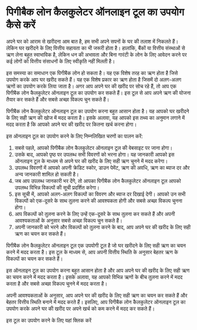 पिगीबैक लोन कैलकुलेटर ऑनलाइन टूल का उपयोग कैसे करें
===================================================

अपने घर को आराम से खरीदना आम बात है, हम सभी अपने सपनों के घर की तलाश में निकलते हैं। लेकिन घर खरीदने के लिए वित्तीय सहायता का भी जरूरी होता है। हालांकि, बैंकों या वित्तीय संस्थाओं से ऋण लेना बहुत स्वाभाविक है, लेकिन धन की अभावता और बिना गारंटी के लोन के लिए आवेदन करने पर कई लोगों को वित्तीय संसाधनों के लिए स्वीकृति नहीं मिलती है।

इस समस्या का समाधान एक पिगीबैक लोन हो सकता है। यह एक विशेष तरह का ऋण होता है जिसे उपयोग करके आप घर खरीद सकते हैं। यह एक विशेष प्रकार का ऋण होता है जिसमें दो अलग-अलग ऋणों का उपयोग करके लिया जाता है। अगर आप अपने घर की खरीद पर सोच रहे हैं, तो आप एक पिगीबैक लोन कैलकुलेटर ऑनलाइन टूल का उपयोग कर सकते हैं। इस टूल से आप अपने ऋण की योजना तैयार कर सकते हैं और सबसे अच्छा विकल्प चुन सकते हैं।

पिगीबैक लोन कैलकुलेटर ऑनलाइन टूल का उपयोग करना बहुत आसान होता है। यह आपको घर खरीदने के लिए सही ऋण की खोज में मदद करता है। इसके अलावा, यह आपको इस तथ्य का अनुमान लगाने में मदद करता है कि आपको अपने घर की खरीद पर कितना खर्च करना होगा।

इस ऑनलाइन टूल का उपयोग करने के लिए निम्नलिखित चरणों का पालन करें:

1. सबसे पहले, आपको पिगीबैक लोन कैलकुलेटर ऑनलाइन टूल की वेबसाइट पर जाना होगा।
2. उसके बाद, आपको पृष्ठ पर उपलब्ध सभी विवरणों को भरना होगा। यह जानकारी आपको इस ऑनलाइन टूल के माध्यम से अपने घर की खरीद के लिए सही ऋण चुनने में मदद करेगा।
3. उपलब्ध विवरणों में आपको अपनी क्रेडिट स्कोर, डाउन पेमेंट, ऋण की अवधि, ऋण का ब्याज दर और अन्य जानकारी शामिल हो सकती है।
4. जब आप उपलब्ध जानकारी भर देंगे, तो आपका पिगीबैक लोन कैलकुलेटर ऑनलाइन टूल आपको उपलब्ध विभिन्न विकल्पों की सूची प्रदर्शित करेगा।
5. इस सूची में, आपको अलग-अलग विकल्पों का विवरण और ब्याज दर दिखाई देगी। आपको उन सभी विकल्पों को एक-दूसरे के साथ तुलना करने की आवश्यकता होगी और सबसे अच्छा विकल्प चुनना होगा।
6. आप विकल्पों को तुलना करने के लिए उन्हें एक-दूसरे के साथ तुलना कर सकते हैं और अपनी आवश्यकताओं के अनुसार सबसे अच्छा विकल्प चुन सकते हैं।
7. अपनी जानकारी को भरने और विकल्पों को तुलना करने के बाद, आप अपने घर की खरीद के लिए सही ऋण का चयन कर सकते हैं।

पिगीबैक लोन कैलकुलेटर ऑनलाइन टूल एक उपयोगी टूल है जो घर खरीदने के लिए सही ऋण का चयन करने में मदद करता है। इस टूल के माध्यम से, आप अपनी वित्तीय स्थिति के अनुसार बेहतर ऋण के विकल्पों का चयन कर सकते हैं।

इस ऑनलाइन टूल का उपयोग करना बहुत आसान होता है और आप अपने घर की खरीद के लिए सही ऋण का चयन करने में मदद करता है। इसके अलावा, यह आपको विभिन्न ऋणों के बीच तुलना करने में मदद करता है और सबसे अच्छा विकल्प चुनने में मदद करता है।

अपनी आवश्यकताओं के अनुसार, आप अपने घर की खरीद के लिए सही ऋण का चयन कर सकते हैं और बेहतर वित्तीय स्थिति बनाने में मदद करते हैं। इसलिए, आप पिगीबैक लोन कैलकुलेटर ऑनलाइन टूल का उपयोग करके अपने घर की खरीद पर अपने खर्च को कम करने में मदद कर सकते हैं।

इस टूल का उपयोग करने के लिए यहां क्लिक करें